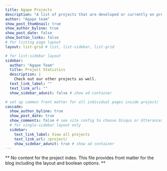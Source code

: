 ```yaml
---
title: Agape Projects 
description: "A list of projects that are developed or currently on progress under the Agape initiative."
author: "Agape team"
show_post_thumbnail: true
show_author_byline: true
show_post_date: false
show_button_links: false
# for listing page layout
layout: list-grid # list, list-sidebar, list-grid

# for list-sidebar layout
sidebar: 
  author: "Agape Team"
  title: Project Statistics
  description: |
    Check out our other projects as well.
  text_link_label: ""
  text_link_url: ""
  show_sidebar_adunit: false # show ad container

# set up common front matter for all individual pages inside project/
cascade:    
  show_author_byline: true
  show_post_date: true
  show_comments: false # see site config to choose Disqus or Utterances
  # for single-sidebar layout only
  sidebar:
    text_link_label: View all projects
    text_link_url: /project/
    show_sidebar_adunit: true # show ad container
---
```


\*\* No content for the project index. This file provides front matter for the blog including the layout and boolean options. \*\*
